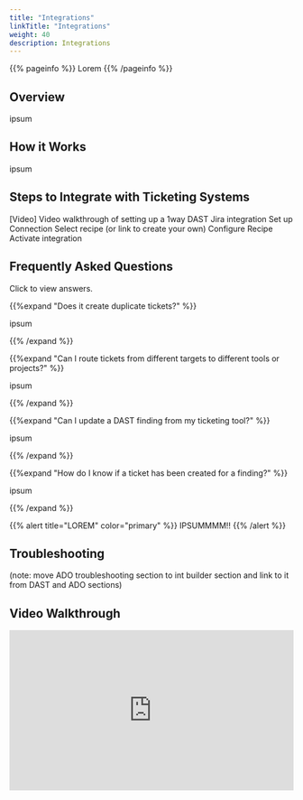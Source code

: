 ```yaml
---
title: "Integrations"
linkTitle: "Integrations"
weight: 40
description: Integrations
---
```


{{% pageinfo %}}
Lorem
{{% /pageinfo %}}

## Overview

ipsum

## How it Works

ipsum


## Steps to Integrate with Ticketing Systems

[Video] Video walkthrough of setting up a 1way DAST Jira integration
Set up Connection
Select recipe (or link to create your own)
Configure Recipe
Activate integration

## Frequently Asked Questions

Click <i style="font-size:x-large; color: #0047AB" class="fas fa-chevron-right"></i> to view answers.

{{%expand "Does it create duplicate tickets?" %}}
<br>

ipsum

{{% /expand %}}
<br>

{{%expand "Can I route tickets from different targets to different tools or projects?" %}}
<br>

ipsum

{{% /expand %}}
<br>

{{%expand "Can I update a DAST finding from my ticketing tool?" %}}
<br>

ipsum

{{% /expand %}}
<br>

{{%expand "How do I know if a ticket has been created for a finding?" %}}
<br>

ipsum

{{% /expand %}}
<br>

{{% alert title="LOREM" color="primary" %}}
IPSUMMMM!!
{{% /alert %}}

## Troubleshooting

(note: move ADO troubleshooting section to int builder section and link to it from DAST and ADO sections)

## Video Walkthrough

<div style="position: relative; padding-bottom: 56.25%; height: 0;"><iframe src="https://www.loom.com/embed/7d61c971c7cc47daa750bf41ff247831?sid=4b489001-a940-4011-9c80-73ec6c5b9f19" frameborder="0" webkitallowfullscreen mozallowfullscreen allowfullscreen style="position: absolute; top: 0; left: 0; width: 100%; height: 100%;"></iframe></div>
